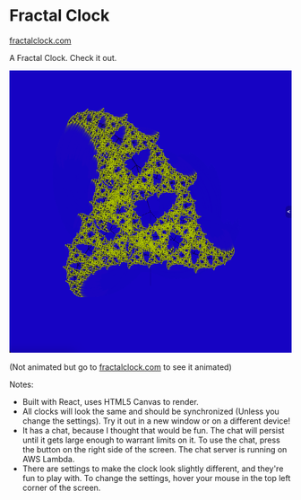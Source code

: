 # Fractal Clock
[fractalclock.com](https://fractalclock.com)

A Fractal Clock. Check it out.

![Fractal Clock](client/public/favicon.png)

(Not animated but go to [fractalclock.com](https://fractalclock.com) to see it animated)

Notes:
- Built with React, uses HTML5 Canvas to render.
- All clocks will look the same and should be synchronized (Unless you change the settings). Try it out in a new window or on a different device!
- It has a chat, because I thought that would be fun. The chat will persist until it gets large enough to warrant limits on it. To use the chat, press the button on the right side of the screen. The chat server is running on AWS Lambda.
- There are settings to make the clock look slightly different, and they're fun to play with. To change the settings, hover your mouse in the top left corner of the screen.

